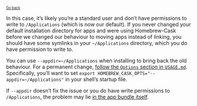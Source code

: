 <sup><sub>[Go back](a_cask_fails_to_install.md#permission-denied-error)</sup></sub>

In this case, it’s likely you’re a standard user and don’t have permissions to write to `/Applications` (which is now our default). If you never changed your default installation directory for apps and were using Homebrew-Cask before we changed our behaviour to moving apps instead of linking, you should have some symlinks in your `~/Applications` directory, which you do have permission to write to.

You can use `--appdir=~/Applications` when installing to bring back the old behaviour. For a permanent change, [follow the `Options` section in `USAGE.md`](https://github.com/Homebrew/homebrew-cask/blob/1de4657a0ed35463602b31061b0c16dc9078b8a0/USAGE.md#options). Specifically, you’ll want to set `export HOMEBREW_CASK_OPTS="--appdir=~/Applications"` in your shell’s startup file.

If `--appdir` doesn’t fix the issue or you do have write permissions to `/Applications`, the problem may lie [in the app bundle itself](permission_denied_error_fix_bundle.md).
